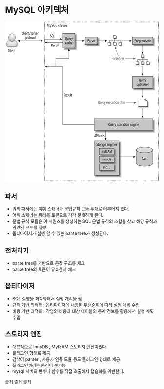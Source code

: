 # MySQL 아키텍처

![alt text](image-24.png)

## 파서

* 쿼리 파서에는 어휘 스캐너와 문법규칙 모듈 두개로 이루어져 있다.
* 어휘 스캐너는 쿼리를 토큰으로 각각 분해하게 된다.
* 문법 규칙 모듈은 이 시퀀스를 생성하는 SQL 문법 규칙의 조합을 찾고 해당 규칙과 관련된 코드를 실행.
* 옵티마이저가 실행 할 수 있는 parse tree가 생성된다.


## 전처리기

* parse tree를 기반으로 문장 구조를 체크
* parse tree의 토큰이 유효한지 체크

## 옵티마이저

* SQL 실행을 최적화해서 실행 계획을 짬
* 규칙 기반 최적화 : 옵티마이저에 내장된 우선순위에 따라 실행 계획 수립
* 비용 기반 최적화 : 작업의 비용과 대상 테이블의 통계 정보를 활용해서 실행 계획 수립

## 스토리지 엔진


* 대표적으로 InnoDB , MyISAM 스토리지 엔진이있다.
* 플러그인 형태로 제공
* 검색어 parser , 사용자 인증 모듈 등도 플러그인 형태로 제공
* 플러그인끼리는 통신이 불가능
* mysql 서버의 변수나 함수를 직접 호출해서 캡슐화를 위반한다.




[출처](https://www.youtube.com/watch?v=vQFGBZemJLQ&t=646s)
[출처](https://velog.io/@suker80/MYSql%EC%97%90%EC%84%9C%EC%9D%98-%EC%BF%BC%EB%A6%AC-%EC%8B%A4%ED%96%89-%EA%B3%BC%EC%A0%95)
[출처](https://fourjae.tistory.com/entry/Database-Data-Page-Structure-SQL-%EC%84%9C%EB%B2%84%EA%B0%80-%EA%B0%96%EB%8A%94-%ED%8E%98%EC%9D%B4%EC%A7%80%EC%9D%98-%EA%B5%AC%EC%A1%B0)